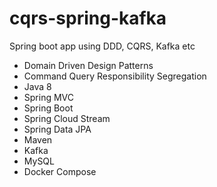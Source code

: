 # cqrs-spring-kafka
Spring boot app using DDD, CQRS, Kafka etc

* Domain Driven Design Patterns
* Command Query Responsibility Segregation
* Java 8
* Spring MVC
* Spring Boot
* Spring Cloud Stream
* Spring Data JPA
* Maven
* Kafka
* MySQL
* Docker Compose
